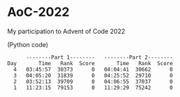 # AoC-2022
My participation to Advent of Code 2022

(Python code)

```
      --------Part 1--------   --------Part 2--------
Day       Time   Rank  Score       Time   Rank  Score
  4   03:45:57  30373      0   04:04:41  30662      0
  3   04:05:20  31839      0   04:25:52  29710      0
  2   03:52:13  39709      0   04:06:55  37037      0
  1   11:23:15  79153      0   11:29:29  75242      0
  ```
